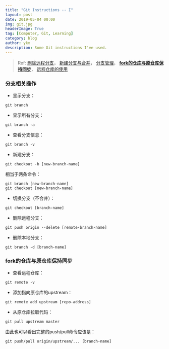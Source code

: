 ```yaml
---
title: "Git Instructions -- I"
layout: post
date: 2019-05-04 00:00
img: git.jpg
headerImage: True
tag: [Computer, Git, Learning]
category: blog
author: ykx
description: Some Git instructions I've used.
---
```


> Ref:
> [删除远程分支](https://www.cnblogs.com/luosongchao/p/3408365.html)，
> [新建分支与合并](https://git-scm.com/book/zh/v1/Git-%E5%88%86%E6%94%AF-%E5%88%86%E6%94%AF%E7%9A%84%E6%96%B0%E5%BB%BA%E4%B8%8E%E5%90%88%E5%B9%B6)，
> [分支管理](https://git-scm.com/book/zh/v1/Git-%E5%88%86%E6%94%AF-%E5%88%86%E6%94%AF%E7%9A%84%E7%AE%A1%E7%90%86)，
> [**fork的仓库与原仓库保持同步**](https://blog.csdn.net/starter_____/article/details/79321962)，
> [远程仓库的使用](https://git-scm.com/book/zh/v1/Git-%E5%9F%BA%E7%A1%80-%E8%BF%9C%E7%A8%8B%E4%BB%93%E5%BA%93%E7%9A%84%E4%BD%BF%E7%94%A8)


### 分支相关操作

* 显示分支：

~~~
git branch
~~~

* 显示所有分支：

~~~
git branch -a
~~~

* 查看分支信息：

~~~
git branch -v
~~~

* 新建分支：

~~~
git checkout -b [new-branch-name]
~~~

相当于两条命令：

~~~
git branch [new-branch-name]
git checkout [new-branch-name]
~~~

* 切换分支（不合并）：

~~~
git checkout [branch-name]
~~~

* 删除远程分支：

~~~
git push origin --delete [remote-branch-name]
~~~

* 删除本地分支：

~~~
git branch -d [branch-name]
~~~


### fork的仓库与原仓库保持同步

* 查看远程仓库：

~~~
git remote -v
~~~

* 添加指向原仓库的upstream：

~~~
git remote add upstream [repo-address]
~~~

* 从原仓库拉取代码：

~~~
git pull upstream master
~~~

由此也可以看出完整的push/pull命令应该是：

~~~
git push/pull origin/upstream/... [branch-name]
~~~

